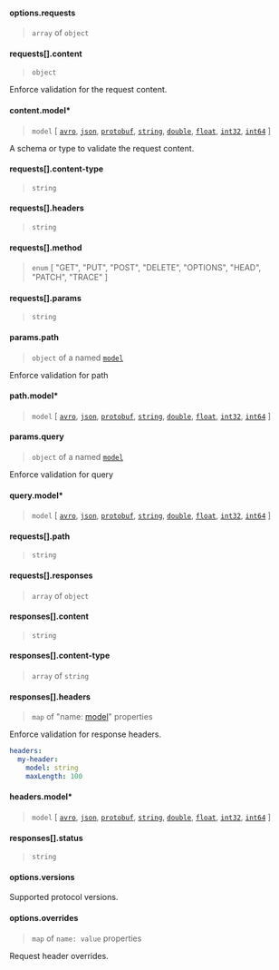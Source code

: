 
#### options.requests

> `array` of `object`

#### requests[].content

> `object`

Enforce validation for the request content.

#### content.model\*

> `model` [ [`avro`](../../../models/avro.md), [`json`](../../../models/avro.md), [`protobuf`](../../../models/protobuf.md), [`string`](../../../models/string.md), [`double`](../../../models/double.md), [`float`](../../../models/float.md), [`int32`](../../../models/int32.md), [`int64`](../../../models/int64.md) ]

A schema or type to validate the request content.

#### requests[].content-type

> `string`

#### requests[].headers

> `string`

#### requests[].method

> `enum` [ "GET", "PUT", "POST", "DELETE", "OPTIONS", "HEAD", "PATCH", "TRACE" ]

#### requests[].params

> `string`

#### params.path

> `object` of a named [`model`](../../../models/)

Enforce validation for path

#### path.model\*

> `model` [ [`avro`](../../../models/avro.md), [`json`](../../../models/avro.md), [`protobuf`](../../../models/protobuf.md), [`string`](../../../models/string.md), [`double`](../../../models/double.md), [`float`](../../../models/float.md), [`int32`](../../../models/int32.md), [`int64`](../../../models/int64.md) ]

#### params.query

> `object` of a named [`model`](../../../models/)

Enforce validation for query

#### query.model\*

> `model` [ [`avro`](../../../models/avro.md), [`json`](../../../models/avro.md), [`protobuf`](../../../models/protobuf.md), [`string`](../../../models/string.md), [`double`](../../../models/double.md), [`float`](../../../models/float.md), [`int32`](../../../models/int32.md), [`int64`](../../../models/int64.md) ]

#### requests[].path

> `string`

#### requests[].responses

> `array` of `object`

#### responses[].content

> `string`

#### responses[].content-type

> `array` of `string`

#### responses[].headers

> `map` of "name: [model](../../../models/)" properties

Enforce validation for response headers.

```yaml
headers:
  my-header:
    model: string
    maxLength: 100
```

#### headers.model\*

> `model` [ [`avro`](../../../models/avro.md), [`json`](../../../models/avro.md), [`protobuf`](../../../models/protobuf.md), [`string`](../../../models/string.md), [`double`](../../../models/double.md), [`float`](../../../models/float.md), [`int32`](../../../models/int32.md), [`int64`](../../../models/int64.md) ]

#### responses[].status

> `string`

#### options.versions

Supported protocol versions.

#### options.overrides

> `map` of `name: value` properties

Request header overrides.
